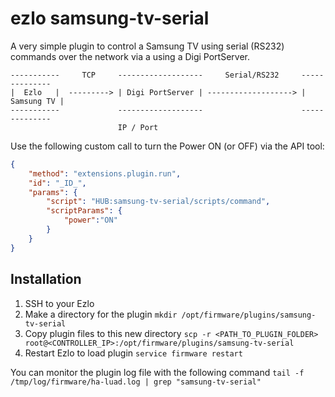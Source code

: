 # ezlo samsung-tv-serial


A very simple plugin to control a Samsung TV using serial (RS232) commands over the network via a using a Digi PortServer.
```
-----------     TCP     -------------------     Serial/RS232     --------------
|  Ezlo   |  ---------> | Digi PortServer | -------------------> | Samsung TV |
-----------             -------------------                      --------------
                        IP / Port
```

Use the following custom call to turn the Power ON (or OFF) via the API tool:
```json
{
    "method": "extensions.plugin.run",
    "id": "_ID_",
    "params": {
        "script": "HUB:samsung-tv-serial/scripts/command",
        "scriptParams": {
            "power":"ON"
        }
    }
}
```

## Installation

1. SSH to your Ezlo
2. Make a directory for the plugin
`mkdir /opt/firmware/plugins/samsung-tv-serial`
3. Copy plugin files to this new directory
`scp -r ​<PATH_TO_PLUGIN_FOLDER>​ root@<CONTROLLER_IP>​:/opt/firmware/plugins/samsung-tv-serial`
4. Restart Ezlo to load plugin
```service firmware restart```

You can monitor the plugin log file with the following command
`tail -f /tmp/log/firmware/ha-luad.log | grep "samsung-tv-serial"`
